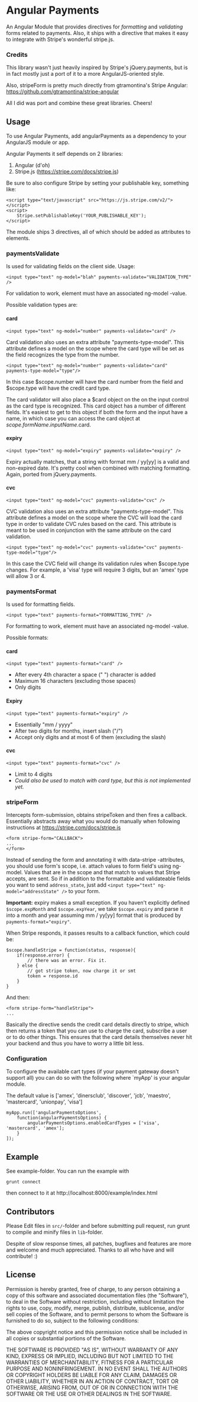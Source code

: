 # Angular Payments

An Angular Module that provides directives for *formatting* and *validating* forms related to payments. Also, it ships with a directive that makes it easy to integrate with Stripe's wonderful stripe.js.

### Credits

This library wasn't just heavily inspired by Stripe's jQuery.payments, but is in fact mostly just a port of it to a more AngularJS-oriented style.

Also, stripeForm is pretty much directly from gtramontina's Stripe Angular: https://github.com/gtramontina/stripe-angular

All I did was port and combine these great libraries. Cheers!

## Usage

To use Angular Payments, add angularPayments as a dependency to your AngularJS module or app.

Angular Payments it self depends on 2 libraries:

1. Angular (d'oh)
2. Stripe.js (https://stripe.com/docs/stripe.js)

Be sure to also configure Stripe by setting your publishable key, something like:

	<script type="text/javascript" src="https://js.stripe.com/v2/"></script>
	<script>
		Stripe.setPublishableKey('YOUR_PUBLISHABLE_KEY');
	</script>

The module ships 3 directives, all of which should be added as attributes to elements. 

### paymentsValidate

Is used for validating fields on the client side. Usage:

	<input type="text" ng-model="blah" payments-validate="VALIDATION_TYPE" />

For validation to work, element must have an associated ng-model -value.

Possible validation types are:


#### card

	<input type="text" ng-model="number" payments-validate="card" />
	
Card validation also uses an extra attribute "payments-type-model". This attribute defines a model on the scope where the card type will be set as the field recognizes the type from the number.

	<input type="text" ng-model="number" payments-validate="card" payments-type-model="type"/>
	
In this case $scope.number will have the card number from the field and $scope.type will have the credit card type.

The card validator will also place a $card object on the on the input control as the card type is recognized.  This card object has a number of different fields.  It's easiest to get to this object if both the form and the input have a name, in which case you can access the card object at $scope.formName.inputName.$card.

#### expiry

	<input type="text" ng-model="expiry" payments-validate="expiry" />

Expiry actually matches, that a string with format mm / yy[yy] is a valid and non-expired date. It's pretty cool when combined with matching formatting. Again, ported from jQuery.payments.

#### cvc

	<input type="text" ng-model="cvc" payments-validate="cvc" />
	
CVC validation also uses an extra attribute "payments-type-model". This attribute defines a model on the scope where the CVC will load the card type in order to validate CVC rules based on the card.  This attribute is meant to be used in conjunction with the same attribute on the card validation.

	<input type="text" ng-model="cvc" payments-validate="cvc" payments-type-model="type"/>
	
In this case the CVC field will change its validation rules when $scope.type changes.  For example, a 'visa' type will require 3 digits, but an 'amex' type will allow 3 or 4.

### paymentsFormat

Is used for formatting fields.

	<input type="text" payments-format="FORMATTING_TYPE" />
	
For formatting to work, element must have an associated ng-model -value.

Possible formats:

#### card

	<input type="text" payments-format="card" />

- After every 4th character a space (" ") character is added
- Maximum 16 characters (excluding those spaces)
- Only digits

#### Expiry

	<input type="text" payments-format="expiry" />

- Essentially "mm / yyyy"
- After two digits for months, insert slash ("/")
- Accept only digits and at most 6 of them (excluding the slash)

#### cvc

	<input type="text" payments-format="cvc" />

- Limit to 4 digits
- *Could also be used to match with card type, but this is not implemented yet.*

### stripeForm

Intercepts form-submission, obtains stripeToken and then fires a callback. Essentially abstracts away what you would do manually when following instructions at https://stripe.com/docs/stripe.js

	<form stripe-form="CALLBACK"> 
	...
	</form>

Instead of sending the form and annotating it with data-stripe -attributes, you should use form's scope, i.e. attach values to form field's using ng-model. Values that are in the scope and that match to values that Stripe accepts, are sent. So if in addition to the formattable and validateable fields you want to send `address_state`, just add `<input type="text" ng-model="addressState" />` to your form.

**Important:** expiry makes a small exception. If you haven't explicitly defined `$scope.expMonth` and `$scope.expYear`, we take `$scope.expiry` and parse it into a month and year assuming mm / yy[yy] format that is produced by `payments-format="expiry"`.

When Stripe responds, it passes results to a callback function, which could be:

	$scope.handleStripe = function(status, response){
		if(response.error) {
			// there was an error. Fix it.
		} else {
			// got stripe token, now charge it or smt
			token = response.id
		}
	}

And then:

	<form stripe-form="handleStripe">
	...

Basically the directive sends the credit card details directly to stripe, which then returns a token that you can use to charge the card, subscribe a user or to do other things. This ensures that the card details themselves never hit your backend and thus you have to worry a little bit less.

### Configuration

To configure the available cart types (if your payment gateway doesn't support all) you can do so with the following where `myApp' is your angular module. 

The default value is ['amex', 'dinersclub', 'discover', 'jcb', 'maestro', 'mastercard', 'unionpay', 'visa']

	myApp.run(['angularPaymentsOptions', 
		function(angularPaymentsOptions) {
			angularPaymentsOptions.enabledCardTypes = ['visa', 'mastercard', 'amex'];
		}
	]);




## Example

See example-folder. You can run the example with

	grunt connect
	
then connect to it at http://localhost:8000/example/index.html


## Contributors

Please Edit files in `src/`-folder and before submitting pull request, run grunt to compile and minify files in `lib`-folder.

Despite of slow response times, all patches, bugfixes and features are more and welcome and much appreciated. Thanks to all who have and will contribute! :)

## License 

Permission is hereby granted, free of charge, to any person obtaining a copy of this software and associated documentation files (the "Software"), to deal in the Software without restriction, including without limitation the rights to use, copy, modify, merge, publish, distribute, sublicense, and/or sell copies of the Software, and to permit persons to whom the Software is furnished to do so, subject to
the following conditions:

The above copyright notice and this permission notice shall be included in all copies or substantial portions of the Software.

THE SOFTWARE IS PROVIDED "AS IS", WITHOUT WARRANTY OF ANY KIND, EXPRESS OR IMPLIED, INCLUDING BUT NOT LIMITED TO THE WARRANTIES OF MERCHANTABILITY, FITNESS FOR A PARTICULAR PURPOSE AND NONINFRINGEMENT. IN NO EVENT SHALL THE AUTHORS OR COPYRIGHT HOLDERS BE LIABLE FOR ANY CLAIM, DAMAGES OR OTHER LIABILITY, WHETHER IN AN ACTION OF CONTRACT, TORT OR OTHERWISE, ARISING FROM, OUT OF OR IN CONNECTION WITH THE SOFTWARE OR THE USE OR OTHER DEALINGS IN THE SOFTWARE.



